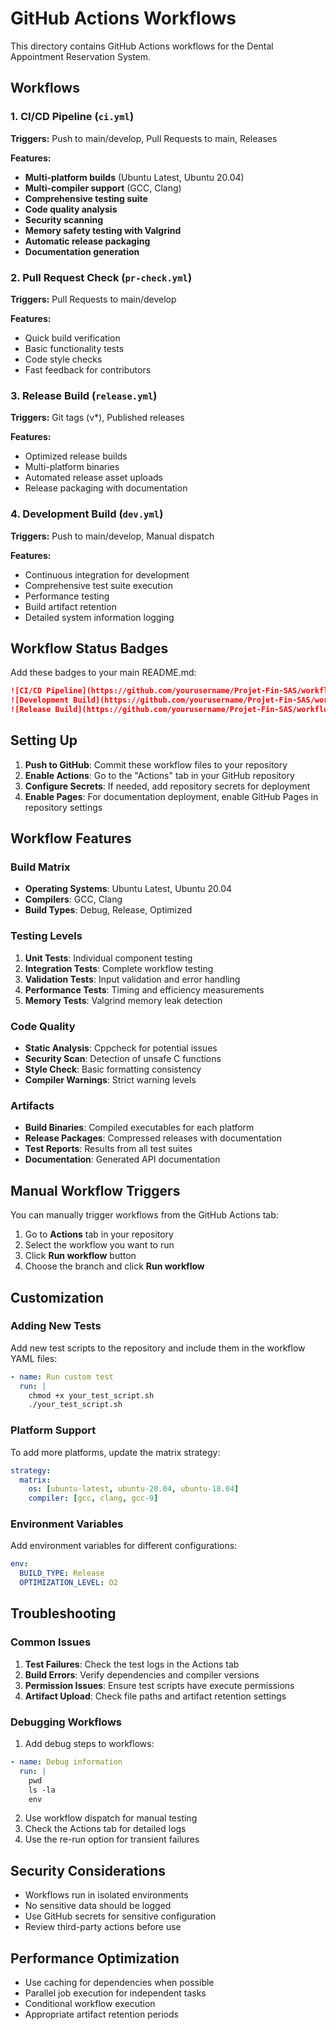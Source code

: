 # GitHub Actions Workflows

This directory contains GitHub Actions workflows for the Dental Appointment Reservation System.

## Workflows

### 1. CI/CD Pipeline (`ci.yml`)
**Triggers:** Push to main/develop, Pull Requests to main, Releases

**Features:**
- **Multi-platform builds** (Ubuntu Latest, Ubuntu 20.04)
- **Multi-compiler support** (GCC, Clang)
- **Comprehensive testing suite**
- **Code quality analysis**
- **Security scanning**
- **Memory safety testing with Valgrind**
- **Automatic release packaging**
- **Documentation generation**

### 2. Pull Request Check (`pr-check.yml`)
**Triggers:** Pull Requests to main/develop

**Features:**
- Quick build verification
- Basic functionality tests
- Code style checks
- Fast feedback for contributors

### 3. Release Build (`release.yml`)
**Triggers:** Git tags (v*), Published releases

**Features:**
- Optimized release builds
- Multi-platform binaries
- Automated release asset uploads
- Release packaging with documentation

### 4. Development Build (`dev.yml`)
**Triggers:** Push to main/develop, Manual dispatch

**Features:**
- Continuous integration for development
- Comprehensive test suite execution
- Performance testing
- Build artifact retention
- Detailed system information logging

## Workflow Status Badges

Add these badges to your main README.md:

```markdown
![CI/CD Pipeline](https://github.com/yourusername/Projet-Fin-SAS/workflows/CI%2FCD%20Pipeline/badge.svg)
![Development Build](https://github.com/yourusername/Projet-Fin-SAS/workflows/Development%20Build/badge.svg)
![Release Build](https://github.com/yourusername/Projet-Fin-SAS/workflows/Release%20Build/badge.svg)
```

## Setting Up

1. **Push to GitHub**: Commit these workflow files to your repository
2. **Enable Actions**: Go to the "Actions" tab in your GitHub repository
3. **Configure Secrets**: If needed, add repository secrets for deployment
4. **Enable Pages**: For documentation deployment, enable GitHub Pages in repository settings

## Workflow Features

### Build Matrix
- **Operating Systems**: Ubuntu Latest, Ubuntu 20.04
- **Compilers**: GCC, Clang
- **Build Types**: Debug, Release, Optimized

### Testing Levels
1. **Unit Tests**: Individual component testing
2. **Integration Tests**: Complete workflow testing
3. **Validation Tests**: Input validation and error handling
4. **Performance Tests**: Timing and efficiency measurements
5. **Memory Tests**: Valgrind memory leak detection

### Code Quality
- **Static Analysis**: Cppcheck for potential issues
- **Security Scan**: Detection of unsafe C functions
- **Style Check**: Basic formatting consistency
- **Compiler Warnings**: Strict warning levels

### Artifacts
- **Build Binaries**: Compiled executables for each platform
- **Release Packages**: Compressed releases with documentation
- **Test Reports**: Results from all test suites
- **Documentation**: Generated API documentation

## Manual Workflow Triggers

You can manually trigger workflows from the GitHub Actions tab:

1. Go to **Actions** tab in your repository
2. Select the workflow you want to run
3. Click **Run workflow** button
4. Choose the branch and click **Run workflow**

## Customization

### Adding New Tests
Add new test scripts to the repository and include them in the workflow YAML files:

```yaml
- name: Run custom test
  run: |
    chmod +x your_test_script.sh
    ./your_test_script.sh
```

### Platform Support
To add more platforms, update the matrix strategy:

```yaml
strategy:
  matrix:
    os: [ubuntu-latest, ubuntu-20.04, ubuntu-18.04]
    compiler: [gcc, clang, gcc-9]
```

### Environment Variables
Add environment variables for different configurations:

```yaml
env:
  BUILD_TYPE: Release
  OPTIMIZATION_LEVEL: O2
```

## Troubleshooting

### Common Issues

1. **Test Failures**: Check the test logs in the Actions tab
2. **Build Errors**: Verify dependencies and compiler versions
3. **Permission Issues**: Ensure test scripts have execute permissions
4. **Artifact Upload**: Check file paths and artifact retention settings

### Debugging Workflows

1. Add debug steps to workflows:
```yaml
- name: Debug information
  run: |
    pwd
    ls -la
    env
```

2. Use workflow dispatch for manual testing
3. Check the Actions tab for detailed logs
4. Use the re-run option for transient failures

## Security Considerations

- Workflows run in isolated environments
- No sensitive data should be logged
- Use GitHub secrets for sensitive configuration
- Review third-party actions before use

## Performance Optimization

- Use caching for dependencies when possible
- Parallel job execution for independent tasks
- Conditional workflow execution
- Appropriate artifact retention periods
